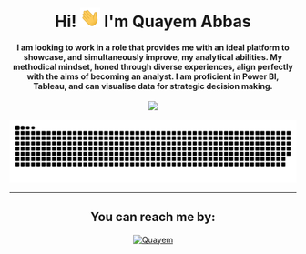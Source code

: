 <div align="center">
  <h1 align="center">Hi! <img width="35" src="https://github.com/1999AZZAR/1999AZZAR/blob/main/resources/img/waving.gif"> I'm Quayem Abbas</h1>
  <h4 align="center">I am looking to work in a role that provides me with an ideal platform to showcase, and simultaneously improve, my analytical abilities. My methodical mindset, honed through diverse experiences, align perfectly with the aims of becoming an analyst. I am proficient in Power BI, Tableau, and can visualise data for strategic decision making.</h4>
</div>

<p align="center">
  <a href="https://github.com/DenverCoder1/readme-typing-svg"><img src="https://readme-typing-svg.herokuapp.com?font=Time+New+Roman&color=cyan&size=25&center=true&vCenter=true&width=600&height=100&lines=Proficient+in+Python,+SQL,+and+SPSS;Mathematics+Graduate;Data+Analysis;Project+Management;Perpetual+Learner;Driven+Performer;Resilient+Achiever"></a>
</p>

<div align="center">
  <a href="https://1999azzar.github.io/1999AZZAR/">
  <img  src="https://github.com/1999AZZAR/1999AZZAR/blob/main/resources/img/grid-snake.svg"
       alt="snake" /></a>
</div>

-----

<h2 align="center">You can reach me by:</h2>
<p align="center">
  <a href="https://www.linkedin.com//in/quayemabbas" target="blank"><img align="center"
     src="https://img.shields.io/badge/linkedin-%231DA1F2.svg?style=for-the-badge&logo=linkedin&logoColor=white"
     alt="Quayem" height="30"/></a>

</p>
